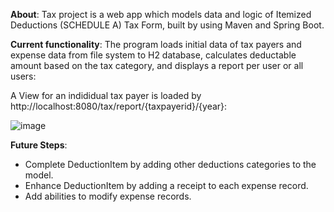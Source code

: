 
**About**:
Tax project is a web app which models data and logic of Itemized Deductions (SCHEDULE A) Tax Form, built by using Maven and Spring Boot. 

**Current functionality**:
The program loads initial data of tax payers and expense data from file system to H2 database, calculates deductable amount based on the tax category, and displays a report per user or all users:

A View for an indididual tax payer is loaded by http://localhost:8080/tax/report/{taxpayerid}/{year}:

![image](https://user-images.githubusercontent.com/1413297/217440891-6c72a8d3-795d-4854-8cee-9cbe5a4da884.png)

**Future Steps**:
- Complete DeductionItem by adding other deductions categories to the model.
- Enhance DeductionItem by adding a receipt to each expense record.
- Add abilities to modify expense records. 
